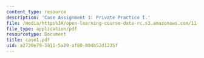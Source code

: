 ```yaml
---
content_type: resource
description: 'Case Assignment 1: Private Practice I.'
file: /media/https%3A/open-learning-course-data-rc.s3.amazonaws.com/11-431j-real-estate-finance-and-investment-fall-2006/a2720e7959115a29af80804b52d1235f_case1.pdf
file_type: application/pdf
resourcetype: Document
title: case1.pdf
uid: a2720e79-5911-5a29-af80-804b52d1235f
---
```

